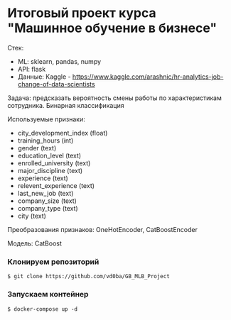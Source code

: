 # Итоговый проект курса "Машинное обучение в бизнесе"

Стек:
- ML: sklearn, pandas, numpy
- API: flask
- Данные: Kaggle - https://www.kaggle.com/arashnic/hr-analytics-job-change-of-data-scientists

Задача: предсказать вероятность смены работы по характеристикам сотрудника. Бинарная классификация

Используемые признаки:
- city_development_index (float)
- training_hours (int)
- gender (text)
- education_level (text)
- enrolled_university (text)
- major_discipline (text)
- experience (text)
- relevent_experience (text)
- last_new_job (text)
- company_size (text)
- company_type (text)
- city (text)

Преобразования признаков: OneHotEncoder, CatBoostEncoder

Модель: CatBoost

### Клонируем репозиторий
```
$ git clone https://github.com/vd0ba/GB_MLB_Project

```

### Запускаем контейнер

```
$ docker-compose up -d
```

